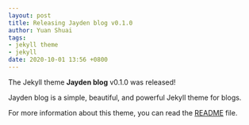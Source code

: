 ```yaml
---
layout: post
title: Releasing Jayden blog v0.1.0
author: Yuan Shuai
tags:
- jekyll theme
- jekyll
date: 2020-10-01 13:56 +0800
---
```

The Jekyll theme **Jayden blog** v0.1.0 was released!

Jayden blog is a simple, beautiful, and powerful Jekyll theme for blogs. 

For more information about this theme, you can read the [README](https://github.com/jaydenman/jayden-blog/blob/master/README.md) file.
